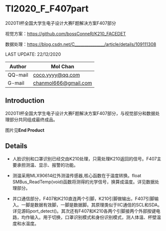 # TI2020_F_F407part
2020TI杯全国大学生电子设计大赛F题解决方案F407部分

视觉方案：https://github.com/bossConneR/K210_FACEDET

数据处理：https://blog.csdn.net/C_______________/article/details/109111308


LAST UPDATE: 22/12/2020

|  Author   | Mol Chan  |
|  ----  | ----  |
|  QQ-mail | coco.yyyy@qq.com |
|  G-mail | chanmol666@gmail.com |

## Introduction

2020TI杯全国大学生电子设计大赛F题解决方案F407部分，与视觉部分和数据处理部分共同组成最终成品。

图片见**End Product**

## Details

- 人脸识别和口罩识别已经交由K210处理，只需处理K210返回的信号。F407主要承担测温、显示、报警的功能。

- 测温采用MLX90614红外测温传感器,核心函数在于温度转换。float SMBus_ReadTemp(void)函数将测得的光学信号，换算成温度。详见数据处理部分。

- 并口通信部分，F407和K210直连两个引脚，K210引脚做输出，F407引脚输入。一脚是数据有效脚，一脚是数据脚。其原理类似于IIC通信的SCL和SDA。详见源码port_detect()。其次还有F407和K210各两个引脚接两个外部按键电路，均作输入。用于切换，口罩识别模式和身份识别模式，测人体温、杯壁温度和水温度。
